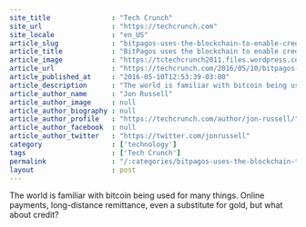 ```yaml
---
site_title               : "Tech Crunch"
site_url                 : "https://techcrunch.com"
site_locale              : "en_US"
article_slug             : "bitpagos-uses-the-blockchain-to-enable-credit-for-online-payments-in-emerging-markets"
article_title            : "BitPagos uses the blockchain to enable credit for online payments in emerging markets"
article_image            : "https://tctechcrunch2011.files.wordpress.com/2016/05/tcdisrupt_ny16-4966.jpg?w=764&h=400&crop=1"
article_url              : "https://techcrunch.com/2016/05/10/bitpagos-uses-the-blockchain-to-enable-credit-for-online-payments-in-emerging-markets/"
article_published_at     : "2016-05-10T12:53:39-03:00"
article_description      : "The world is familiar with bitcoin being used for many things. Online payments, long-distance remittance, even a substitute for gold, but what about credit?"
article_author_name      : "Jon Russell"
article_author_image     : null
article_author_biography : null
article_author_profile   : "https://techcrunch.com/author/jon-russell/"
article_author_facebook  : null
article_author_twitter   : "https://twitter.com/jonrussell"
category                 : ['technology']
tags                     : ['Tech Crunch']
permalink                : "/:categories/bitpagos-uses-the-blockchain-to-enable-credit-for-online-payments-in-emerging-markets/"
layout                   : post
---
```


The world is familiar with bitcoin being used for many things. Online payments, long-distance remittance, even a substitute for gold, but what about credit?
